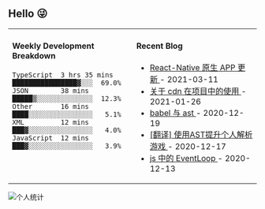 ## Hello 😜
<table>
<tr>
<td valign="top" width="50%">

#### Weekly Development Breakdown
    

```text
TypeScript  3 hrs 35 mins  ████████████████▓░░░  69.0%
JSON        38 mins        █████▒░░░░░░░░░░░░░░  12.3%
Other       16 mins        ████░░░░░░░░░░░░░░░░   5.1%
XML         12 mins        ███▓░░░░░░░░░░░░░░░░   4.0%
JavaScript  12 mins        ███▓░░░░░░░░░░░░░░░░   3.9%
```

</td>
<td valign="top" width="50%">

#### Recent Blog  
 

* <a href='http://www.cnblogs.com/Grewer/p/14518357.html' target='_blank'>React-Native  原生 APP 更新 </a> - 2021-03-11 
* <a href='http://www.cnblogs.com/Grewer/p/14331846.html' target='_blank'>关于 cdn 在项目中的使用 </a> - 2021-01-26 
* <a href='http://www.cnblogs.com/Grewer/p/14160378.html' target='_blank'>babel 与 ast </a> - 2020-12-19 
* <a href='http://www.cnblogs.com/Grewer/p/14149955.html' target='_blank'>[翻译] 使用AST提升个人解析游戏 </a> - 2020-12-17 
* <a href='http://www.cnblogs.com/Grewer/p/14131069.html' target='_blank'>js 中的 EventLoop </a> - 2020-12-13 


</td>
</tr>
</table>


![个人统计](https://github-readme-stats.vercel.app/api?username=grewer&show_icons=true&icon_color=CE1D2D&text_color=718096&bg_color=ffffff&hide_title=true)
